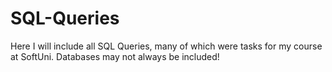 # SQL-Queries

Here I will include all SQL Queries, many of which were tasks for my course at SoftUni. Databases may not always be included!
